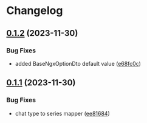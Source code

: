 # Changelog

## [0.1.2](https://github.com/james-curtis/ngx-portal-nest/compare/v0.1.1...v0.1.2) (2023-11-30)


### Bug Fixes

* added BaseNgxOptionDto default value ([e68fc0c](https://github.com/james-curtis/ngx-portal-nest/commit/e68fc0c9d6be907f0c34d1b2013806a9c080f178))

## [0.1.1](https://github.com/james-curtis/ngx-portal-nest/compare/v0.1.0...v0.1.1) (2023-11-30)


### Bug Fixes

* chat type to series mapper ([ee81684](https://github.com/james-curtis/ngx-portal-nest/commit/ee8168417b8825b32da2fa25f2caf4373f40e659))
